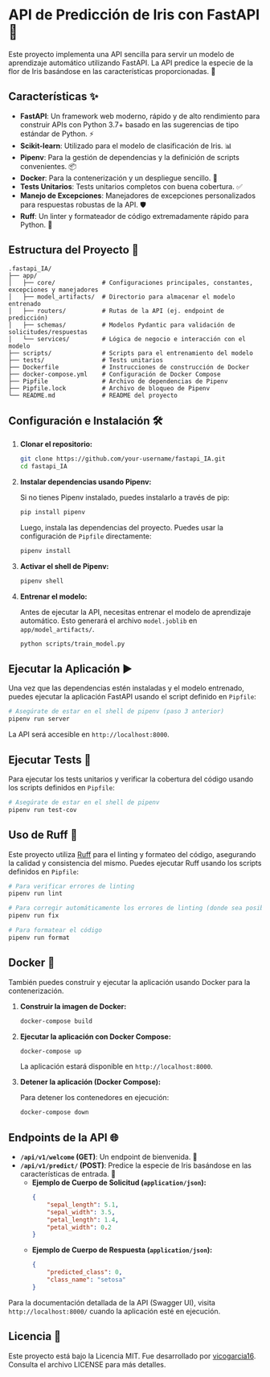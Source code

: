 # API de Predicción de Iris con FastAPI 🌸

Este proyecto implementa una API sencilla para servir un modelo de aprendizaje automático utilizando FastAPI. La API predice la especie de la flor de Iris basándose en las características proporcionadas. 🚀

## Características ✨

-   **FastAPI**: Un framework web moderno, rápido y de alto rendimiento para construir APIs con Python 3.7+ basado en las sugerencias de tipo estándar de Python. ⚡
-   **Scikit-learn**: Utilizado para el modelo de clasificación de Iris. 📊
-   **Pipenv**: Para la gestión de dependencias y la definición de scripts convenientes. 📦
-   **Docker**: Para la contenerización y un despliegue sencillo. 🐳
-   **Tests Unitarios**: Tests unitarios completos con buena cobertura. ✅
-   **Manejo de Excepciones**: Manejadores de excepciones personalizados para respuestas robustas de la API. 🛡️
-   **Ruff**: Un linter y formateador de código extremadamente rápido para Python. 🧹

## Estructura del Proyecto 📁

```
.fastapi_IA/
├── app/
│   ├── core/             # Configuraciones principales, constantes, excepciones y manejadores
│   ├── model_artifacts/  # Directorio para almacenar el modelo entrenado
│   ├── routers/          # Rutas de la API (ej. endpoint de predicción)
│   ├── schemas/          # Modelos Pydantic para validación de solicitudes/respuestas
│   └── services/         # Lógica de negocio e interacción con el modelo
├── scripts/              # Scripts para el entrenamiento del modelo
├── tests/                # Tests unitarios
├── Dockerfile            # Instrucciones de construcción de Docker
├── docker-compose.yml    # Configuración de Docker Compose
├── Pipfile               # Archivo de dependencias de Pipenv
├── Pipfile.lock          # Archivo de bloqueo de Pipenv
└── README.md             # README del proyecto
```

## Configuración e Instalación 🛠️

1.  **Clonar el repositorio:**

    ```bash
    git clone https://github.com/your-username/fastapi_IA.git
    cd fastapi_IA
    ```

2.  **Instalar dependencias usando Pipenv:**

    Si no tienes Pipenv instalado, puedes instalarlo a través de pip:
    ```bash
    pip install pipenv
    ```

    Luego, instala las dependencias del proyecto. Puedes usar la configuración de `Pipfile` directamente:
    ```bash
    pipenv install
    ```

3.  **Activar el shell de Pipenv:**

    ```bash
    pipenv shell
    ```

4.  **Entrenar el modelo:**

    Antes de ejecutar la API, necesitas entrenar el modelo de aprendizaje automático. Esto generará el archivo `model.joblib` en `app/model_artifacts/`.
    ```bash
    python scripts/train_model.py
    ```

## Ejecutar la Aplicación ▶️

Una vez que las dependencias estén instaladas y el modelo entrenado, puedes ejecutar la aplicación FastAPI usando el script definido en `Pipfile`:

```bash
# Asegúrate de estar en el shell de pipenv (paso 3 anterior)
pipenv run server
```

La API será accesible en `http://localhost:8000`.

## Ejecutar Tests 🧪

Para ejecutar los tests unitarios y verificar la cobertura del código usando los scripts definidos en `Pipfile`:

```bash
# Asegúrate de estar en el shell de pipenv
pipenv run test-cov
```

## Uso de Ruff 🐶

Este proyecto utiliza [Ruff](https://beta.ruff.rs/docs/) para el linting y formateo del código, asegurando la calidad y consistencia del mismo. Puedes ejecutar Ruff usando los scripts definidos en `Pipfile`:

```bash
# Para verificar errores de linting
pipenv run lint

# Para corregir automáticamente los errores de linting (donde sea posible)
pipenv run fix

# Para formatear el código
pipenv run format
```

## Docker 🐳

También puedes construir y ejecutar la aplicación usando Docker para la contenerización.

1.  **Construir la imagen de Docker:**

    ```bash
    docker-compose build
    ```

2.  **Ejecutar la aplicación con Docker Compose:**

    ```bash
    docker-compose up
    ```

    La aplicación estará disponible en `http://localhost:8000`.

3.  **Detener la aplicación (Docker Compose):**

    Para detener los contenedores en ejecución:
    ```bash
    docker-compose down
    ```

## Endpoints de la API 🌐

-   **`/api/v1/welcome` (GET)**: Un endpoint de bienvenida. 👋
-   **`/api/v1/predict/` (POST)**: Predice la especie de Iris basándose en las características de entrada. 🔮
    -   **Ejemplo de Cuerpo de Solicitud (`application/json`):**
        ```json
        {
            "sepal_length": 5.1,
            "sepal_width": 3.5,
            "petal_length": 1.4,
            "petal_width": 0.2
        }
        ```
    -   **Ejemplo de Cuerpo de Respuesta (`application/json`):**
        ```json
        {
            "predicted_class": 0,
            "class_name": "setosa"
        }
        ```

Para la documentación detallada de la API (Swagger UI), visita `http://localhost:8000/` cuando la aplicación esté en ejecución.

## Licencia 📄

Este proyecto está bajo la Licencia MIT. Fue desarrollado por [vicogarcia16](https://github.com/vicogarcia16). Consulta el archivo LICENSE para más detalles.